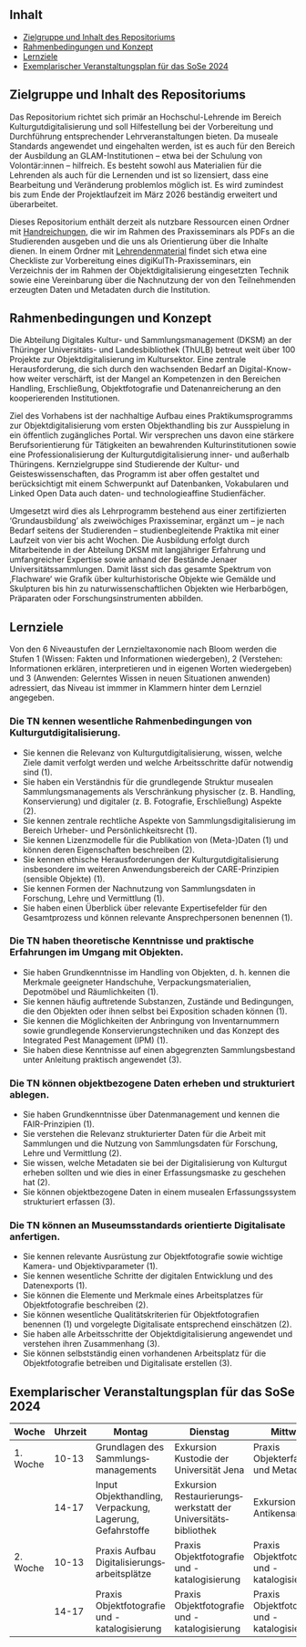 ## Inhalt
- [Zielgruppe und Inhalt des Repositoriums](#zielgruppe-und-inhalt-des-repositoriums)
- [Rahmenbedingungen und Konzept](#rahmenbedingungen-und-konzept)
- [Lernziele](#lernziele)
- [Exemplarischer Veranstaltungsplan für das SoSe 2024](#exemplarischer-veranstaltungsplan-für-das-sose-2024)

## Zielgruppe und Inhalt des Repositoriums
Das Repositorium richtet sich primär an Hochschul-Lehrende im Bereich Kulturgutdigitalisierung und soll Hilfestellung bei der Vorbereitung und Durchführung entsprechender Lehrveranstaltungen bieten. Da museale Standards angewendet und eingehalten werden, ist es auch für den Bereich der Ausbildung an GLAM-Institutionen – etwa bei der Schulung von Volontär:innen – hilfreich. Es besteht sowohl aus Materialien für die Lehrenden als auch für die Lernenden und ist so lizensiert, dass eine Bearbeitung und Veränderung problemlos möglich ist. Es wird zumindest bis zum Ende der Projektlaufzeit im März 2026 beständig erweitert und überarbeitet.

Dieses Repositorium enthält derzeit als nutzbare Ressourcen einen Ordner mit [Handreichungen](https://github.com/digiKulTh/Lehr-Lern-Materialien/tree/main/Handreichungen), die wir im Rahmen des Praxisseminars als PDFs an die Studierenden ausgeben und die uns als Orientierung über die Inhalte dienen. In einem Ordner mit [Lehrendenmaterial](https://github.com/digiKulTh/Lehr-Lern-Materialien/tree/main/Lehrendenmaterial) findet sich etwa eine Checkliste zur Vorbereitung eines digiKulTh-Praxisseminars, ein Verzeichnis der im Rahmen der Objektdigitalisierung eingesetzten Technik sowie eine Vereinbarung über die Nachnutzung der von den Teilnehmenden erzeugten Daten und Metadaten durch die Institution.

## Rahmenbedingungen und Konzept
Die Abteilung Digitales Kultur- und Sammlungsmanagement (DKSM) an der Thüringer Universitäts- und Landesbibliothek (ThULB) betreut weit über 100 Projekte zur Objektdigitalisierung im Kultursektor. Eine zentrale Herausforderung, die sich durch den wachsenden Bedarf an Digital-Know-how weiter verschärft, ist der Mangel an Kompetenzen in den Bereichen Handling, Erschließung, Objektfotografie und Datenanreicherung an den kooperierenden Institutionen.

Ziel des Vorhabens ist der nachhaltige Aufbau eines Praktikumsprogramms zur Objektdigitalisierung vom ersten Objekthandling bis zur Ausspielung in ein öffentlich zugängliches Portal. Wir versprechen uns davon eine stärkere Berufsorientierung für Tätigkeiten an bewahrenden Kulturinstitutionen sowie eine Professionalisierung der Kulturgutdigitalisierung inner- und außerhalb Thüringens. Kernzielgruppe sind Studierende der Kultur- und Geisteswissenschaften, das Programm ist aber offen gestaltet und berücksichtigt mit einem Schwerpunkt auf Datenbanken, Vokabularen und Linked Open Data auch daten- und technologieaffine Studienfächer.

Umgesetzt wird dies als Lehrprogramm bestehend aus einer zertifizierten ‘Grundausbildung’ als zweiwöchiges Praxisseminar, ergänzt um – je nach Bedarf seitens der Studierenden – studienbegleitende Praktika mit einer Laufzeit von vier bis acht Wochen. Die Ausbildung erfolgt durch Mitarbeitende in der Abteilung DKSM mit langjähriger Erfahrung und umfangreicher Expertise sowie anhand der Bestände Jenaer Universitätssammlungen. Damit lässt sich das gesamte Spektrum von ‚Flachware‘ wie Grafik über kulturhistorische Objekte wie Gemälde und Skulpturen bis hin zu naturwissenschaftlichen Objekten wie Herbarbögen, Präparaten oder Forschungsinstrumenten abbilden. 

## Lernziele
Von den 6 Niveaustufen der Lernzieltaxonomie nach Bloom werden die Stufen 1 (Wissen: Fakten und Informationen wiedergeben), 2 (Verstehen: Informationen erklären, interpretieren und in eigenen Worten wiedergeben) und 3 (Anwenden: Gelerntes Wissen in neuen Situationen anwenden) adressiert, das Niveau ist immmer in Klammern hinter dem Lernziel angegeben.

### Die TN kennen wesentliche Rahmenbedingungen von Kulturgutdigitalisierung.
- Sie kennen die Relevanz von Kulturgutdigitalisierung, wissen, welche Ziele damit verfolgt werden und welche Arbeitsschritte dafür notwendig sind (1). 
- Sie haben ein Verständnis für die grundlegende Struktur musealen Sammlungsmanagements als Verschränkung physischer (z. B. Handling, Konservierung) und digitaler (z. B. Fotografie, Erschließung) Aspekte (2).
- Sie kennen zentrale rechtliche Aspekte von Sammlungsdigitalisierung im Bereich Urheber- und Persönlichkeitsrecht (1).
- Sie kennen Lizenzmodelle für die Publikation von (Meta-)Daten (1) und können deren Eigenschaften beschreiben (2).
- Sie kennen ethische Herausforderungen der Kulturgutdigitalisierung insbesondere im weiteren Anwendungsbereich der CARE-Prinzipien (sensible Objekte) (1).
- Sie kennen Formen der Nachnutzung von Sammlungsdaten in Forschung, Lehre und Vermittlung (1).
- Sie haben einen Überblick über relevante Expertisefelder für den Gesamtprozess und können relevante Ansprechpersonen benennen (1).
### Die TN haben theoretische Kenntnisse und praktische Erfahrungen im Umgang mit Objekten.
- Sie haben Grundkenntnisse im Handling von Objekten, d. h. kennen die Merkmale geeigneter Handschuhe, Verpackungsmaterialien, Depotmöbel und Räumlichkeiten (1).
- Sie kennen häufig auftretende Substanzen, Zustände und Bedingungen, die den Objekten oder ihnen selbst bei Exposition schaden können (1). 
- Sie kennen die Möglichkeiten der Anbringung von Inventarnummern sowie grundlegende Konservierungstechniken und das Konzept des Integrated Pest Management (IPM) (1).
- Sie haben diese Kenntnisse auf einen abgegrenzten Sammlungsbestand unter Anleitung praktisch angewendet (3).
### Die TN können objektbezogene Daten erheben und strukturiert ablegen.
- Sie haben Grundkenntnisse über Datenmanagement und kennen die FAIR-Prinzipien (1). 
- Sie verstehen die Relevanz strukturierter Daten für die Arbeit mit Sammlungen und die Nutzung von Sammlungsdaten für Forschung, Lehre und Vermittlung (2).
- Sie wissen, welche Metadaten sie bei der Digitalisierung von Kulturgut erheben sollten und wie dies in einer Erfassungsmaske zu geschehen hat (2).
- Sie können objektbezogene Daten in einem musealen Erfassungssystem strukturiert erfassen (3).
### Die TN können an Museumsstandards orientierte Digitalisate anfertigen.
- Sie kennen relevante Ausrüstung zur Objektfotografie sowie wichtige Kamera- und Objektivparameter (1).
- Sie kennen wesentliche Schritte der digitalen Entwicklung und des Datenexports (1).
- Sie können die Elemente und Merkmale eines Arbeitsplatzes für Objektfotografie beschreiben (2).
- Sie können wesentliche Qualitätskriterien für Objektfotografien benennen (1) und vorgelegte Digitalisate entsprechend einschätzen (2).
- Sie haben alle Arbeitsschritte der Objektdigitalisierung angewendet und verstehen ihren Zusammenhang (3).
- Sie können selbstständig einen vorhandenen Arbeitsplatz für die Objektfotografie betreiben und Digitalisate erstellen (3).

## Exemplarischer Veranstaltungsplan für das SoSe 2024
| **Woche** | **Uhrzeit** | **Montag**                                                   | **Dienstag**                                                     | **Mittwoch**                                     | **Donnerstag**                           | **Freitag**                         |
| --------- | ----------- | ------------------------------------------------------------ | ---------------------------------------------------------------- | ------------------------------------------------ | ---------------------------------------- | ----------------------------------- |
| 1. Woche  | 10-13       | Grundlagen des Sammlungs&shy;managements                      | Exkursion Kustodie der Universität Jena                      | Praxis Objekterfassung und Metadaten         | Input Objektfotografie               | Input Recht,<br> Ethik, Nachnutzung |
|           | 14-17       | Input Objekthandling, Verpackung, Lagerung, Gefahrstoffe | Exkursion Restaurierungs&shy;werkstatt der Universitäts&shy;bibliothek | Exkursion Antikensammlung                    | Exkursion Hausknecht Herbarium       | Vorführung Aufbau Digitalisierungs&shy;technik      
| 2. Woche  | 10-13       | Praxis Aufbau Digitalisierungs&shy;arbeitsplätze             | Praxis Objektfotografie und -katalogisierung                 | Praxis Objektfotografie und -katalogisierung | Abbau der Digitalisierungs&shy;arbeitsplätze | Zusammenfassung und Feedback-Runde  |
|           | 14-17       | Praxis Objektfotografie und -katalogisierung             | Praxis Objektfotografie und -katalogisierung                 | Praxis Objektfotografie und -katalogisierung | Exkursion Zoologische Sammlung       |                                     |
